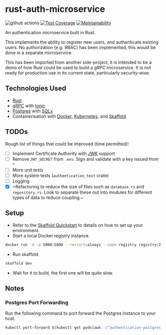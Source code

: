 # rust-auth-microservice

![github actions](https://github.com/mashafrancis/rust-auth-microservice/workflows/build/badge.svg)
[![Test Coverage](https://api.codeclimate.com/v1/badges/0f17a70e7245d9c62755/test_coverage)](https://codeclimate.com/github/mashafrancis/rust-auth-microservice/test_coverage)
[![Maintainability](https://api.codeclimate.com/v1/badges/0f17a70e7245d9c62755/maintainability)](https://codeclimate.com/github/mashafrancis/rust-auth-microservice/maintainability)


An authentication microservice built in Rust.

This implements the ability to register new users, and authenticate existing users. No authorization (e.g. RBAC) has been implemented, this would be done in a separate microservice.

This has been imported from another side-project, it is intended to be a demo of how Rust could be used to build a gRPC microservice. It is not ready for production use in its current state, particularly security-wise.

## Technologies Used

*  [Rust](https://rust-lang.org)
*  [gRPC](https://grpc.io/) with [tonic](https://github.com/hyperium/tonic)
*  [Postgres](https://www.postgresql.org/) with [SQLx](https://github.com/launchbadge/sqlx)
*  Containerisation with [Docker](https://www.docker.com/), [Kubernetes](https://kubernetes.io/), and [Skaffold](https://github.com/GoogleContainerTools/skaffold)

## TODOs

Rough list of things that could be improved (time permitted)!

*  [ ] Implement Certificate Authority with [JWK](https://tools.ietf.org/html/rfc7517) support
*  [ ] Remove `JWT_SECRET` from `.env`. Sign and validate with a key issued from ^
*  [ ] More unit tests
*  [ ] More system tests (`authentication_test` crate)
*  [ ] Logging
*  [x] ~Refactoring to reduce the size of files such as `database.rs` and `repository.rs`. Look to separate these out into modules for different types of data to reduce coupling.~

## Setup

*  Refer to the [Skaffold Quickstart](https://skaffold.dev/docs/quickstart/) to details on how to set up your environment.
*  Start a local Docker registry instance.

```sh
docker run -d -p 5000:5000 --restart=always --name registry registry:2
```

*  Run skaffold

```sh
skaffold dev
```

*  Wait for it to build, the first one will be quite slow.

## Notes

### Postgres Port Forwarding

Run the following command to port forward the Postgres instance to your host.

```sh
kubectl port-forward $(kubectl get pods|awk '/^authentication-postgres.*Running/{print$1}'|head) 5432:5432
```